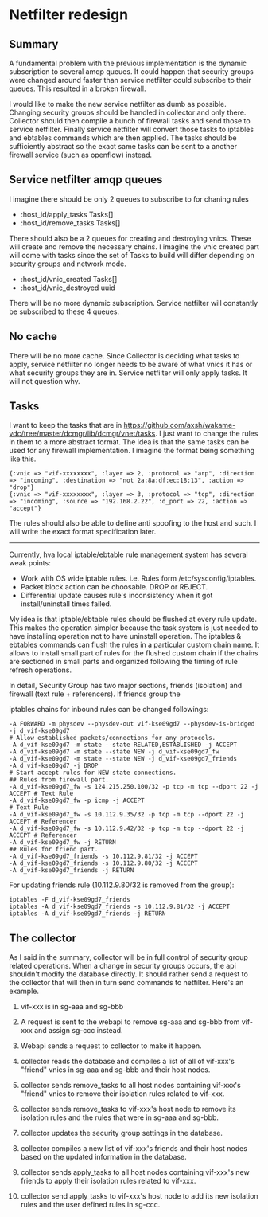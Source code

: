 # Netfilter redesign

## Summary

A fundamental problem with the previous implementation is the dynamic subscription to several amqp queues. It could happen that security groups were changed around faster than service netfilter could subscribe to their queues. This resulted in a broken firewall.

I would like to make the new service netfilter as dumb as possible. Changing security groups should be handled in collector and only there. Collector should then compile a bunch of firewall tasks and send those to service netfilter. Finally service netfilter will convert those tasks to iptables and ebtables commands which are then applied. The tasks should be sufficiently abstract so the exact same tasks can be sent to a another firewall service (such as openflow) instead.

## Service netfilter amqp queues

I imagine there should be only 2 queues to subscribe to for chaning rules

* :host_id/apply_tasks Tasks[]
* :host_id/remove_tasks Tasks[]

There should also be a 2 queues for creating and destroying vnics. These will create and remove the necessary chains. I imagine the vnic created part will come with tasks since the set of Tasks to build will differ depending on security groups and network mode.

* :host_id/vnic_created Tasks[]
* :host_id/vnic_destroyed uuid

There will be no more dynamic subscription. Service netfilter will constantly be subscribed to these 4 queues.

## No cache

There will be no more cache. Since Collector is deciding what tasks to apply, service netfilter no longer needs to be aware of what vnics it has or what security groups they are in. Service netfilter will only apply tasks. It will not question why.

## Tasks

I want to keep the tasks that are in https://github.com/axsh/wakame-vdc/tree/master/dcmgr/lib/dcmgr/vnet/tasks. I just want to change the rules in them to a more abstract format. The idea is that the same tasks can be used for any firewall implementation. I imagine the format being something like this.

```
{:vnic => "vif-xxxxxxxx", :layer => 2, :protocol => "arp", :direction => "incoming", :destination => "not 2a:8a:df:ec:18:13", :action => "drop"}
{:vnic => "vif-xxxxxxxx", :layer => 3, :protocol => "tcp", :direction => "incoming", :source => "192.168.2.22", :d_port => 22, :action => "accept"}
```

The rules should also be able to define anti spoofing to the host and such. I will write the exact format specification later.

----
Currently, hva local iptable/ebtable rule management system has several weak points:

* Work with OS wide iptable rules. i.e. Rules form /etc/sysconfig/iptables.
* Packet block action can be choosable. DROP or REJECT.
* Differential update causes rule's inconsistency when it got install/uninstall times failed.

My idea is that iptable/ebtable rules should be flushed at every rule update. This makes the operation simpler because the task system is just needed to have installing operation not to have uninstall operation. The iptables & ebtables commands can flush the rules in a particular custom chain name. It allows to install small part of rules for the flushed custom chain if the chains are sectioned in small parts and organized following the timing of rule refresh operations.

In detail, Security Group has two major sections, friends (isolation) and firewall (text rule + referencers). If friends group the 

iptables chains for inbound rules can be changed followings:

```
-A FORWARD -m physdev --physdev-out vif-kse09gd7 --physdev-is-bridged -j d_vif-kse09gd7
# Allow established packets/connections for any protocols.
-A d_vif-kse09gd7 -m state --state RELATED,ESTABLISHED -j ACCEPT
-A d_vif-kse09gd7 -m state --state NEW -j d_vif-kse09gd7_fw
-A d_vif-kse09gd7 -m state --state NEW -j d_vif-kse09gd7_friends
-A d_vif-kse09gd7 -j DROP
# Start accept rules for NEW state connections.
## Rules from firewall part.
-A d_vif-kse09gd7_fw -s 124.215.250.100/32 -p tcp -m tcp --dport 22 -j ACCEPT # Text Rule
-A d_vif-kse09gd7_fw -p icmp -j ACCEPT                                    # Text Rule
-A d_vif-kse09gd7_fw -s 10.112.9.35/32 -p tcp -m tcp --dport 22 -j ACCEPT # Referencer
-A d_vif-kse09gd7_fw -s 10.112.9.42/32 -p tcp -m tcp --dport 22 -j ACCEPT # Referencer
-A d_vif-kse09gd7_fw -j RETURN
## Rules for friend part.
-A d_vif-kse09gd7_friends -s 10.112.9.81/32 -j ACCEPT
-A d_vif-kse09gd7_friends -s 10.112.9.80/32 -j ACCEPT
-A d_vif-kse09gd7_friends -j RETURN
```

For updating friends rule (10.112.9.80/32 is removed from the group):

```
iptables -F d_vif-kse09gd7_friends
iptables -A d_vif-kse09gd7_friends -s 10.112.9.81/32 -j ACCEPT
iptables -A d_vif-kse09gd7_friends -j RETURN
```


## The collector

As I said in the summary, collector will be in full control of security group related operations. When a change in security groups occurs, the api shouldn't modify the database directly. It should rather send a request to the collector that will then in turn send commands to netfilter. Here's an example.

1.  vif-xxx is in sg-aaa and sg-bbb
2.  A request is sent to the webapi to remove sg-aaa and sg-bbb from vif-xxx and assign sg-ccc instead.
3.  Webapi sends a request to collector to make it happen.

4.  collector reads the database and compiles a list of all of vif-xxx's "friend" vnics in sg-aaa and sg-bbb and their host nodes.
5.  collector sends remove_tasks to all host nodes containing vif-xxx's "friend" vnics to remove their isolation rules related to vif-xxx.
6.  collector sends remove_tasks to vif-xxx's host node to remove its isolation rules and the rules that were in sg-aaa and sg-bbb.

7.  collector updates the security group settings in the database.

8.  collector compiles a new list of vif-xxx's friends and their host nodes based on the updated information in the database.
9.  collector sends apply_tasks to all host nodes containing vif-xxx's new friends to apply their isolation rules related to vif-xxx.
10. collector send apply_tasks to vif-xxx's host node to add its new isolation rules and the user defined rules in sg-ccc.